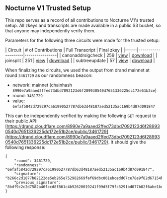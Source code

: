 ## Nocturne V1 Trusted Setup


This repo serves as a record of all contributions to Nocturne V1's trusted setup. All zkeys and transcripts are made available in a public S3 bucket, so that anyone may independently verify them.

Parameters for the following three circuits were made for the trusted setup:

| Circuit | # of Contributions | Full Transcript | Final zkey |
|------|--------------------|----------------|
| canonaddrsigcheck | 259 | [view](canonaddrsigcheck.md) | [download](https://nocturne-v1-ph2-ceremony.s3.amazonaws.com/circuits/canonaddrsigcheck/contributions/canonaddrsigcheck_final.zkey) |
| joinsplit | 251 | [view](joinsplit.md) | [download](https://nocturne-v1-ph2-ceremony.s3.amazonaws.com/circuits/joinsplit/contributions/joinsplit_final.zkey) |
| subtreeupdate | 57 | [view](subtreeupdate) | [download](https://nocturne-v1-ph2-ceremony.s3.amazonaws.com/circuits/subtreeupdate/contributions/subtreeupdate_final.zkey) |

When finalizing the circuits, we used the output from drand mainnet at round `3461729` as our randomness beacon:
- network: mainnet (chainhash `8990e7a9aaed2ffed73dbd7092123d6f289930540d7651336225dc172e51b2ce`)
- round: `3461729`
- value: `6efaf5842d729297ca61990527787db63d48187aed52135ac169b4d87d091847`

This can be independently verified by making the following `GET` request to their public API: [https://drand.cloudflare.com/8990e7a9aaed2ffed73dbd7092123d6f289930540d7651336225dc172e51b2ce/public/3461729](https://drand.cloudflare.com/8990e7a9aaed2ffed73dbd7092123d6f289930540d7651336225dc172e51b2ce/public/3461729). It should give the following response:
```
{
	"round": 3461729,
	"randomness": "6efaf5842d729297ca61990527787db63d48187aed52135ac169b4d87d091847",
	"signature": "b266c2d1877b82122de5eb265e752982669faf69dbc861ebcedd67ce78e9f82d67154b5385f0fa600ac00dd492fd3afd13799603ca4d8f01b89d9da8b23a611d2b89d91afd6763ffc85a13af07b0956ac24f6eb993a498e62db81e3b9a8cb153",
	"previous_signature": "8bdf9c2c2d7582a46fccd8f861c4b92620019241f99d3f79fc3291bd077b02f6abe1bcc9ca78fab9048b9f7f4287a05319435e89ff2d4658cfaa2bf0c29ef831dae50c13e6ec9817105c4f68e621af20ff28b230c0859ffcc238d491765b7590"
}
```

